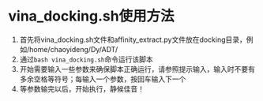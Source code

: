 # vina_docking.sh使用方法
1. 首先将vina_docking.sh文件和affinity_extract.py文件放在docking目录，例如/home/chaoyideng/Dy/ADT/
2. 通过`bash vina_docking.sh`命令运行该脚本
3. 开始需要输入一些参数来确保脚本正确运行，请参照提示输入，输入时不要有多余空格等符号；每输入一个参数，按回车输入下一个
4. 等参数输完以后，开始执行，静候佳音！
